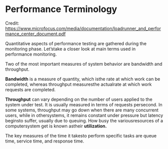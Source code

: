 # Performance Terminology

Credit: https://www.microfocus.com/media/documentation/loadrunner_and_performance_center_document.pdf

Quantitative aspects of performance testing are gathered during the monitoring phase. Let’stake
a closer look at main terms used in performance monitoring.

Two of the most important measures of system behavior are bandwidth and throughput.

**Bandwidth** is a measure of quantity, which isthe rate at which work can be completed, whereas
throughput measuresthe actualrate at which work requests are completed.

**Throughput** can vary depending on the number of users applied to the system under test. It is
usually measured in terms of requests persecond. In some systems, throughput may go down
when there are many concurrent users, while in othersystems, it remains constant under pressure
but latency beginsto suffer, usually due to queuing. How busy the variousresources of a
computersystem get is known astheir **utilization.**

The key measures of the time it takesto perform specific tasks are queue time, service time, and
response time.
